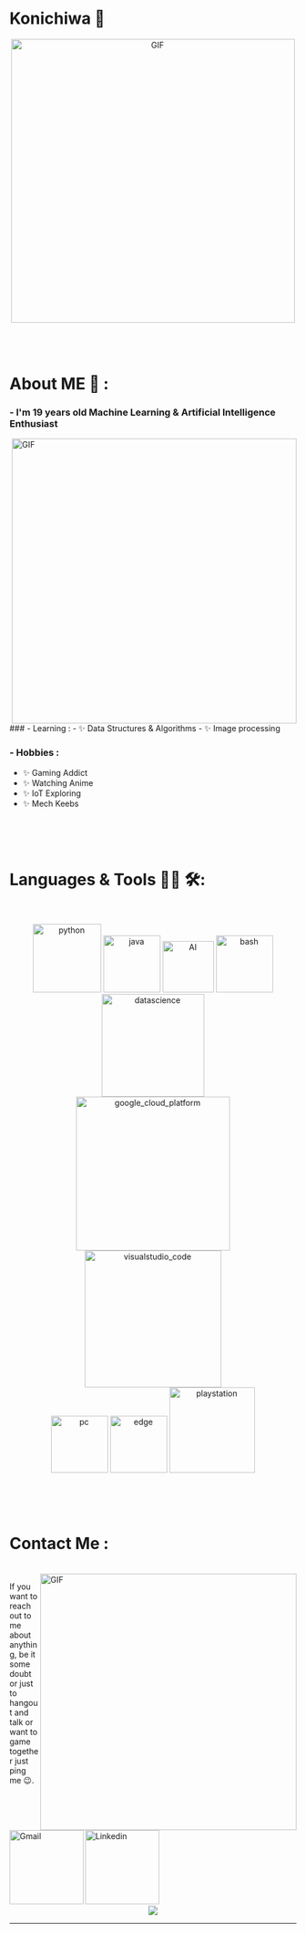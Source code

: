 # Konichiwa 👋

<div align="center">
<img hight="260" width="498" alt="GIF" align="center" src="https://media.tenor.com/OISpcH9g0zUAAAAC/jujutsu-kaisen-gojo.gif">
</div>

</br>
</br>
</br>


# About ME 💬 :

### - I'm 19 years old Machine Learning & Artificial Intelligence Enthusiast


<img hight="400" width="500" alt="GIF" align="right" src="https://giphy.com/gifs/clubamerica-football-club-america-s13mpre-5aWpFId1FeaSyNDynP">
### - Learning :
- ✨ Data Structures & Algorithms
- ✨ Image processing

### - Hobbies : 
- ✨ Gaming Addict
- ✨ Watching Anime
- ✨ IoT Exploring
- ✨ Mech Keebs

</br>
</br>
</br>



# Languages & Tools 👨‍💻 🛠:
</br>

<p align="center">

<!-- For more icons please follow  https://github.com/MikeCodesDotNET/ColoredBadges -->
<img src="https://github.com/samv28/samv28/blob/main/assets/icons/python.png" alt="python" width="120" hight="50">
<img src="https://github.com/samv28/samv28/blob/main/assets/icons/java.png" alt="java"  width="100" hight="50">
<img src="https://github.com/samv28/samv28/blob/main/assets/icons/ai.png" alt="AI" width="90" hight="50">
<img src="https://github.com/samv28/samv28/blob/main/assets/icons/bash.png" alt="bash" width="100" hight="50">
<img src="https://github.com/samv28/samv28/blob/main/assets/icons/datascience.png" alt="datascience" width="180" hight="50">
</br>
<img src="https://github.com/samv28/samv28/blob/main/assets/icons/google_cloud_platform.png" alt="google_cloud_platform" width="270" hight="50">
<img src="https://github.com/samv28/samv28/blob/main/assets/icons/visualstudio_code.png" alt="visualstudio_code" width="240" hight="50">
</br>
<img src="https://github.com/samv28/samv28/blob/main/assets/icons/pc.png" alt="pc" width="100" hight="50">
<img src="https://github.com/samv28/samv28/blob/main/assets/icons/edge.png" alt="edge" width="100" hight="50">
<img src="https://github.com/samv28/samv28/blob/main/assets/icons/playstation@3x.png" alt="playstation" width="150" hight="50">
</p>
</br>
</br>
</br>



# Contact Me :

<p>
 </br>


<img hight="320" width="450" align="right" alt="GIF" src="https://github.com/samv28/samv28/blob/main/assets/93195.gif">


If you want to reach out to me about anything, be it some doubt or just to hangout and talk or want to game together just ping me 😉.



<a href="mailto:sameerkhatwani10@gmail.com">
 <img align="left" alt="Gmail" width="130" hight="100" src="https://github.com/samv28/samv28/blob/main/assets/icons/gmail.png" />
</a>
<a href="https://steamcommunity.com/id/SAM_v28">
  <img align="left" alt="Linkedin" width="130" hight="100" src="https://github.com/samv28/samv28/blob/main/assets/icons/steam.png" />
</br>
</br>
</br>
</a>




 </p>
 

</br>
</br>
</br>
</br>
</br>
</br>
</br>



<p align="center" >  
 <a href="https://github.com/anuraghazra/github-readme-stats"> 
<img  src="https://github-readme-stats.vercel.app/api?username=samv28&&show_icons=true&theme=radical"/>
  </a>
  </p>

*************
